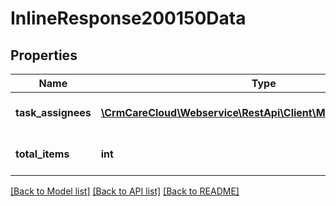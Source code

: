 # InlineResponse200150Data

## Properties
Name | Type | Description | Notes
------------ | ------------- | ------------- | -------------
**task_assignees** | [**\CrmCareCloud\Webservice\RestApi\Client\Model\TaskAssignee[]**](TaskAssignee.md) | List of all task assignees | [optional] 
**total_items** | **int** | Count of all found task assignees | [optional] 

[[Back to Model list]](../../README.md#documentation-for-models) [[Back to API list]](../../README.md#documentation-for-api-endpoints) [[Back to README]](../../README.md)

